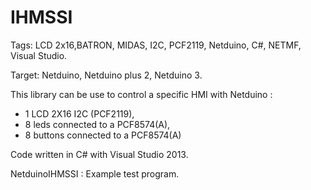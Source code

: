 # IHMSSI
Tags: LCD 2x16,BATRON, MIDAS, I2C, PCF2119, Netduino, C#, NETMF, Visual Studio.

Target: Netduino, Netduino plus 2, Netduino 3.

This library can be use to control a specific HMI with Netduino :
- 1 LCD 2X16 I2C (PCF2119),
- 8 leds connected to a PCF8574(A),
- 8 buttons connected to a PCF8574(A)
 
Code written in C# with Visual Studio 2013. 

NetduinoIHMSSI : Example test program.
